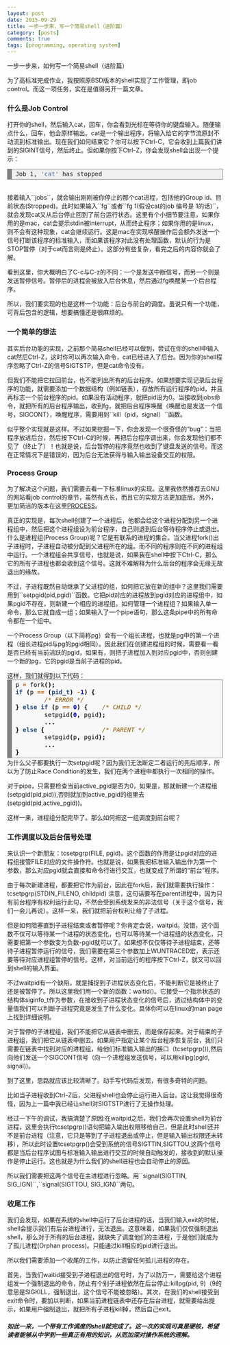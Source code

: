 ```yaml
---
layout: post
date: 2015-09-29
title: 一步一步来，写一个简易shell（进阶篇）
category: [posts]
comments: true
tags: [programming, operating system]
---
```


一步一步来，如何写一个简易shell（进阶篇）
<p>为了高标准完成作业，我按照原BSD版本的shell实现了工作管理，即job control。而这一项任务，实在是值得另开一篇文章。</p>
<h3>什么是Job Control</h3>
<p>打开你的shell，然后输入cat，回车，你会看到光标在等待你的键盘输入。随便输点什么，回车，他会原样输出。cat是一个输出程序，将输入给它的字节流原封不动流到标准输出。现在我们如何结束它？你可以按下Ctrl-C，它会收到上篇我们讲到的SIGINT信号，然后终止。但如果你按下Ctrl-Z，你会发现shell会出现一个提示：</p>
<div style="background: #f0f0f0; overflow:auto;width:auto;border:solid gray;border-width:.1em .1em .1em .8em;padding:.2em .6em;"><pre style="margin: 0; line-height: 125%">Job 1, <span style="color: #4070a0">&#39;cat&#39;</span> has stopped
</pre></div><br>
<p>接着输入``jobs``，就会输出刚刚被你停止的那个cat进程，包括他的Group id、目前状态(Stropped)。此时如果输入``fg``或者``fg 1(假设cat的job 编号是 1的话)``，就会发现cat又从后台停止回到了前台运行状态。这里有个小细节要注意，如果你用的是mac，cat会提示stdin被interrupt，从而终止程序；如果你用的是linux，则不会有这种现象，cat会继续运行。这是mac在实现唤醒操作后会额外发送一个信号打断该程序的标准输入，而如果该程序对此没有处理函数，默认的行为是STOP暂停（对于cat而言则是终止）。这部分有些复杂，看完之后的内容你就会了解。</p>
<p>看到这里，你大概明白了C-c与C-z的不同：一个是发送中断信号，而另一个则是发送暂停信号。暂停后的进程会被放入后台休息，然后通过fg唤醒某一个后台程序。</p>
<p>所以，我们要实现的也是这样一个功能：后台与前台的调度。虽说只有一个功能，可背后包含的逻辑，想要搞懂还是很麻烦的。</p>

<h3>一个简单的想法</h3>
<p>其实后台功能的实现，之前那个简易shell已经可以做到，尝试在你的shell中输入cat然后Ctrl-Z，这时你可以再次输入命令，cat已经进入了后台。因为你的shell程序忽略了Ctrl-Z的信号SIGTSTP，但是cat命令没有。</p>
<p>但我们不能把它拉回前台，也不能列出所有的后台程序。如果想要实现记录后台程序的功能，就需要添加一个数据结构（例如链表），存放所有运行程序的pid，并且再标志一个前台程序的pid。如果没有活动程序，就把pid设为0。当接收到jobs命令，就把所有的后台程序输出，收到fg，就把后台程序唤醒（唤醒也是发送一个信号，SIGCONT），唤醒程序，需要用到``kill（pid，signal）``函数。</p>
<p>似乎整个实现就是这样。不过如果挖掘一下，你会发现一个很奇怪的“bug”：当把程序放进后台，然后按下Ctrl-C的时候，再把后台程序调出来，你会发现他们都不见了（终止了）！也就是说，后台暂停的程序竟然也收到了键盘发送的信号。而这在正常情况下是错误的，因为后台无法获得与输入输出设备交互的权限。</p>

<h3>Process Group</h3>
<p>为了解决这个问题，我们需要去看一下标准linux的实现。这里我依然推荐去GNU的网站看job control的章节，虽然有点长，而且它的实现方法更加底层。另外，更加简洁的版本在这里<a href="https://www.win.tue.nl/~aeb/linux/lk/lk-10.html">PROCESS</a>。</p>
<p>真正的实现是，每次shell创建了一个进程后，他都会给这个进程分配到另一个进程组中，然后把这个进程组设为前台程序，自己则退到后台等待程序停止或退出。什么是进程组(Process Group)呢？它是有联系的进程的集合。当父进程fork()出子进程时，子进程自动被分配到父进程所在的组。而不同的程序则在不同的进程组中运行。一个进程组会共享信号，也就是说，如果我在shell中按下Ctrl-C，那么它的所有子进程也都会收到这个信号。这就不难解释为什么后台的程序会无缘无故退出的缘故。</p>
<p>不过，子进程既然自动继承了父进程的组，如何把它放在新的组中？这里我们需要用到``setpgid(pid,pgid)``函数。它把pid对应的进程放到pgid对应的进程组中，如果pgid不存在，则新建一个相应的进程组。如何管理一个进程组？如果输入单一命令，那么它就自成一组；如果输入了一个pipe语句，那么这条pipe中的所有命令都在一个组中。</p>
<P>一个Process Group（以下简称pg）会有一个组长进程，也就是pg中的第一个进程（组长进程pid与pg的pgid相同）。因此我们在创建进程组的时候，需要看一看是否已经有当前活跃的pgid，如果有，则把子进程加入到对应pgid中，否则创建一个新的pg，它的pgid是当前子进程的pid。</P>
这样，我们就得到以下代码：
<!-- HTML generated using hilite.me -->
<div style="background: #f8f8f8; overflow:auto;width:auto;border:solid gray;border-width:.1em .1em .1em .8em;padding:.2em .6em;"><pre style="margin: 0; line-height: 125%"><span style="color: #000000">p</span> <span style="color: #ce5c00; font-weight: bold">=</span> <span style="color: #000000">fork</span><span style="color: #000000; font-weight: bold">();</span>
<span style="color: #204a87; font-weight: bold">if</span> <span style="color: #000000; font-weight: bold">(</span><span style="color: #000000">p</span> <span style="color: #ce5c00; font-weight: bold">==</span> <span style="color: #000000; font-weight: bold">(</span><span style="color: #204a87; font-weight: bold">pid_t</span><span style="color: #000000; font-weight: bold">)</span> <span style="color: #ce5c00; font-weight: bold">-</span><span style="color: #0000cf; font-weight: bold">1</span><span style="color: #000000; font-weight: bold">)</span> <span style="color: #000000; font-weight: bold">{</span>
        <span style="color: #8f5902; font-style: italic">/* ERROR */</span>
<span style="color: #000000; font-weight: bold">}</span> <span style="color: #204a87; font-weight: bold">else</span> <span style="color: #204a87; font-weight: bold">if</span> <span style="color: #000000; font-weight: bold">(</span><span style="color: #000000">p</span> <span style="color: #ce5c00; font-weight: bold">==</span> <span style="color: #0000cf; font-weight: bold">0</span><span style="color: #000000; font-weight: bold">)</span> <span style="color: #000000; font-weight: bold">{</span>    <span style="color: #8f5902; font-style: italic">/* CHILD */</span>
        <span style="color: #000000">setpgid</span><span style="color: #000000; font-weight: bold">(</span><span style="color: #0000cf; font-weight: bold">0</span><span style="color: #000000; font-weight: bold">,</span> <span style="color: #000000">pgid</span><span style="color: #000000; font-weight: bold">);</span>
        <span style="color: #000000; font-weight: bold">...</span>
<span style="color: #000000; font-weight: bold">}</span> <span style="color: #204a87; font-weight: bold">else</span> <span style="color: #000000; font-weight: bold">{</span>                <span style="color: #8f5902; font-style: italic">/* PARENT */</span>
        <span style="color: #000000">setpgid</span><span style="color: #000000; font-weight: bold">(</span><span style="color: #000000">p</span><span style="color: #000000; font-weight: bold">,</span> <span style="color: #000000">pgid</span><span style="color: #000000; font-weight: bold">);</span>
        <span style="color: #000000; font-weight: bold">...</span>
<span style="color: #000000; font-weight: bold">}</span>
</pre></div>
为什么父子都要执行一次setpgid呢？因为我们无法断定二者运行的先后顺序，所以为了防止Race Condition的发生，我们在两个进程中都执行一次相同的操作。
<p>对于pipe，只需要检查当前active_pgid是否为0，如果是，那就新建一个进程组(setpgid(pid,pid)),否则就加到active_pgid的组里去(setpgid(pid,active_pgid))。</p>
<p>这样一来，进程组分配完毕了。那么如何把这一组调度到前台呢？</p>

<h3>工作调度以及后台信号处理</h3>
<p>来认识一个新朋友：tcsetpgrp(FILE, pgid)。这个函数的作用是让pgid对应的进程组接管FILE对应的文件操作符。也就是说，如果我把标准输入输出作为第一个参数，那么对应pgid就会直接和命令行进行交互，也就变成了所谓的“前台”程序。</p>
<p>由于每次新建进程，都要把它作为前台，因此在fork后，我们就需要执行操作：tcsetpgrp(STDIN_FILENO, childpid) 注意，这句话要写在parent进程中，因为只有前台程序有权利运行此句，不然会受到系统发来的非法信号（关于这个信号，我们一会儿再说）。这样一来，我们就把前台权利让给了子进程。</p>
<p>但是如何阻塞直到子进程结束或者暂停呢？你肯定会说，waitpid。没错，这个函数不仅可以等待某一个进程的状态变化，也可以等待某一个进程组的状态变化，只需要把第一个参数变为负数-pgid就可以了。如果想不仅仅等待子进程结束，还等待子进程暂停运行的信号，我们需要在第三个参数加上WUNTRACED宏，表示还要等待对应进程组暂停的信号。这样，对当前运行的程序按下Ctrl-Z，就又可以回到shell的输入界面。</p>
<p>不过waitpid有一个缺陷，就是捕捉到子进程状态变化后，不能判断它是被终止了还是被暂停了。所以这里我们用一个新的函数：waitid()。它接受一个指示状态的结构体siginfo_t作为参数，在接收到子进程状态变化的信号后，透过结构体中的变量值我们可以判断子进程究竟是发生了什么变化。具体你可以在linux的man page上找到详细说明。</p>
<p>对于暂停的子进程组，我们不能把它从链表中删去，而是保存起来。对于结束的子进程组，我们把它从链表中删去。如果用户指定让某个后台程序恢复前台，我们只需要在链表中找到对应的进程组，给他们标准输入输出的接口（tcsetpgrp()),然后向他们发送一个SIGCONT信号（向一个进程组发送信号，可以用killpg(pgid, signal))。</p>
<p>到了这里，思路就应该比较清晰了。动手写代码后发现，有很多奇特的问题。</p>
<p>比如当子进程收到Ctrl-Z后，父进程shell也会停止运行进入后台。这让我觉得很奇怪，因为上一篇中我已经让shell对SIGTSTP进行了无操作处理。</p>
<p>经过一下午的调试，我搞清楚了原因:在waitpid之后，我们会再次设置shell为前台进程，这里会执行tcsetpgrp()语句把输入输出权限移给自己，但是此时shell还并不是前台进程（注意，它只是等到了子进程退出或停止，但是输入输出权限还未转移），所以此时设置tcsetpgrp()会受到系统的信号SIGTTIN,SIGTTOU,这两个信号都是当后台程序试图与标准输入输出进行交互的时候自动触发的，接收到的默认操作是停止运行。这也就是为什么我们的shell进程也会自动停止的原因。</p>
<p>所以我们需要把这两个信号在主进程进行忽略。用``signal(SIGTTIN, SIG_IGN)``,``signal(SIGTTOU, SIG_IGN)``两句。</p>

<h3>收尾工作</h3>
<p>我们会发现，如果在系统的shell中运行了后台进程的话，当我们输入exit的时候，shell会提示我们有后台进程进行，无法退出。这意味着，如果我们仅仅强制退出shell，那么对于所有的后台进程，就缺失了调度他们的主进程，于是他们就成为了孤儿进程(Orphan process)。只能通过kill相应的pid进行退出。</p>
<p>所以我们需要添加一个收尾的工作，以防止遗留任何孤儿进程的存在。</p>
<p>首先，当我们waitid接受到子进程退出的信号时，为了以防万一，需要给这个进程组发一个强制退出的命令，防止有个别子进程依然在后台停止:killpg(pid, 9)（9的意思是SIGKILL，强制退出，这个信号不能被忽略）。其次，在我们的shell接受到exit命令时，要加以判断，如果当前进程链表中还存在后台进程，就需要给出提示，如果用户强制退出，就把所有子进程kill掉，然后自己exit。</p>

<h5>如此一来，一个带有工作调度的shell就完成了。这一次的实现可真是硬核，希望读者能够从中学到一些真正有用的知识，从而加深对操作系统的理解。</h5>

